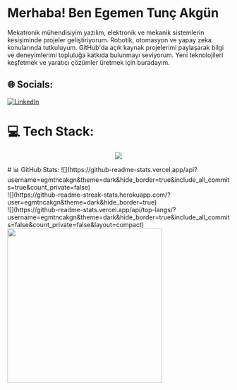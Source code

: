 # Merhaba! Ben Egemen Tunç Akgün
Mekatronik mühendisiyim yazılım, elektronik ve mekanik sistemlerin kesişiminde projeler geliştiriyorum. Robotik, otomasyon ve yapay zeka konularında tutkuluyum. GitHub'da açık kaynak projelerimi paylaşarak bilgi ve deneyimlerimi topluluğa katkıda bulunmayı seviyorum. Yeni teknolojileri keşfetmek ve yaratıcı çözümler üretmek için buradayım.


## 🌐 Socials:
[![LinkedIn](https://img.shields.io/badge/LinkedIn-%230077B5.svg?logo=linkedin&logoColor=white)](https://linkedin.com/in/egmtncakgn) 

# 💻 Tech Stack:
<p align="center">
  <a href="https://skillicons.dev">
    <img src="https://skillicons.dev/icons?i=git,kubernetes,docker,c,vim" />
  </a>
</p>
# 📊 GitHub Stats:
![](https://github-readme-stats.vercel.app/api?username=egmtncakgn&theme=dark&hide_border=true&include_all_commits=true&count_private=false)<br/>
![](https://github-readme-streak-stats.herokuapp.com/?user=egmtncakgn&theme=dark&hide_border=true)<br/>
![](https://github-readme-stats.vercel.app/api/top-langs/?username=egmtncakgn&theme=dark&hide_border=true&include_all_commits=false&count_private=false&layout=compact)

<img src='https://memer-new.vercel.app/' style="height: 350px;"/>
